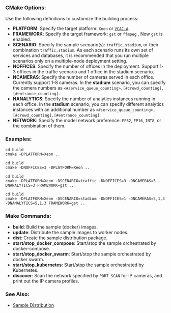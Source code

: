 
### CMake Options:

Use the following definitions to customize the building process:   
- **PLATFORM**: Specify the target platform: `Xeon` or [`VCAC-A`](vcac-a.md).   
- **FRAMEWORK**: Specify the target framework: `gst` or `ffmpeg` , Now `gst` is enabled.   
- **SCENARIO**: Specify the sample scenario(s): `traffic`, `stadium`, or their combination `traffic,stadium`. As each scenario runs its own set of services and databases, it is recommended that you run multiple scenarios only on a multiple-node deployment setting.     
- **NOFFICES**: Specify the number of offices in the deployment. Support 1-3 offices in the traffic scenario and 1 office in the stadium scenario.       
- **NCAMERAS**: Specify the number of cameras served in each office. Currently support 1-8 cameras. In the **stadium** scenario, you can specify the camera numbers as `<#service_queue_counting>,[#crowd_counting],[#entrance_counting]`. 
- **NANALYTICS**: Specify the number of analytics instances running in each office. In the **stadium** scenario, you can specify different analytics instances with an additional number as `<#service_queue_counting>,[#crowd_counting],[#entrance_counting]`.  
- **NETWORK**: Specify the model network preference: `FP32`, `FP16`, `INT8`, or the combination of them.    

### Examples:   

```
cd build
cmake -DPLATFORM=Xeon ..
```

```
cd build
cmake -DNOFFICES=3 -DPLATFORM=Xeon ..
```

```
cd build
cmake -DPLATFORM=Xeon -DSCENARIO=traffic -DNOFFICES=3 -DNCAMERAS=5 -DNANALYTICS=3 FRAMEWORK=gst ..
```

```
cd build
cmake -DPLATFORM=Xeon -DSCENARIO=stadium -DNOFFICES=1 -DNCAMERAS=5,1,3 -DNANALYTICS=5,1,3 FRAMEWORK=gst ..
```

### Make Commands:

- **build**: Build the sample (docker) images.  
- **update**: Distribute the sample images to worker nodes.  
- **dist**: Create the sample distribution package.   
- **start/stop_docker_compose**: Start/stop the sample orchestrated by docker-compose.  
- **start/stop_docker_swarm**: Start/stop the sample orchestrated by docker swarm.   
- **start/stop_kubernetes**: Start/stop the sample orchestrated by Kubernetes.   
- **discover**: Scan the network specified by `PORT_SCAN` for IP cameras, and print out the IP camera profiles.    

### See Also:

- [Sample Distribution](dist.md)   
